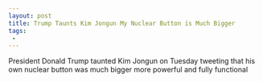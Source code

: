 ```yaml
---
layout: post
title: Trump Taunts Kim Jongun My Nuclear Button is Much Bigger
tags:
 -
---
```

President Donald Trump taunted Kim Jongun on Tuesday tweeting that his own nuclear button was much bigger more powerful and fully functional
